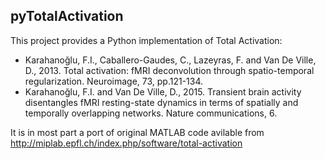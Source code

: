 ## pyTotalActivation

This project provides a Python implementation of Total Activation:

- Karahanoğlu, F.I., Caballero-Gaudes, C., Lazeyras, F. and Van De Ville, D., 2013. Total activation: fMRI deconvolution through spatio-temporal regularization. Neuroimage, 73, pp.121-134.
- Karahanoğlu, F.I. and Van De Ville, D., 2015. Transient brain activity disentangles fMRI resting-state dynamics in terms of spatially and temporally overlapping networks. Nature communications, 6.

It is in most part a port of original MATLAB code avilable from http://miplab.epfl.ch/index.php/software/total-activation
